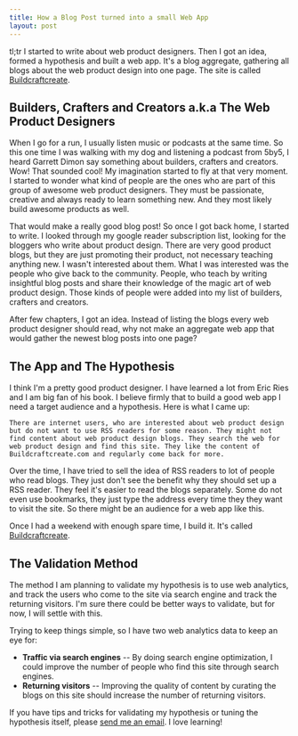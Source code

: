 ```yaml
---
title: How a Blog Post turned into a small Web App
layout: post
---
```

tl;tr I started to write about web product designers. Then I got an idea, formed a hypothesis and built a web app. It's a blog aggregate, gathering all blogs about the web product design into one page. The site is called [Buildcraftcreate](http://www.buildcraftcreate.com).

## Builders, Crafters and Creators a.k.a The Web Product Designers ##

When I go for a run, I usually listen music or podcasts at the same time. So this one time I was walking with my dog and listening a podcast from 5by5, I heard Garrett Dimon say something about builders, crafters and creators. Wow! That sounded cool! My imagination started to fly at that very moment. I started to wonder what kind of people are the ones who are part of this group of awesome web product designers. They must be passionate, creative and always ready to learn something new. And they most likely build awesome products as well.

That would make a really good blog post! So once I got back home, I started to write. I looked through my google reader subscription list, looking for the bloggers who write about product design. There are very good product blogs, but they are just promoting their product, not necessary teaching anything new. I wasn't interested about them. What I was interested was the people who give back to the community. People, who teach by writing insightful blog posts and share their knowledge of the magic art of web product design. Those kinds of people were added into my list of builders, crafters and creators. 

After few chapters, I got an idea. Instead of listing the blogs every web product designer should read, why not make an aggregate web app that would gather the newest blog posts into one page? 

## The App and The Hypothesis ##

I think I'm a pretty good product designer. I have learned a lot from Eric Ries and I am big fan of his book. I believe firmly that to build a good web app I need a target audience and a hypothesis. Here is what I came up: 
	  
	There are internet users, who are interested about web product design but do not want to use RSS readers for some reason. They might not find content about web product design blogs. They search the web for web product design and find this site. They like the content of Buildcraftcreate.com and regularly come back for more.
  
Over the time, I have tried to sell the idea of RSS readers to lot of people who read blogs. They just don't see the benefit why they should set up a RSS reader. They feel it's easier to read the blogs separately. Some do not even use bookmarks, they just type the address every time they they want to visit the site. So there might be an audience for a web app like this.

Once I had a weekend with enough spare time, I build it. It's called [Buildcraftcreate](http://www.buildcraftcreate.com).

## The Validation Method ##

The method I am planning to validate my hypothesis is to use web analytics, and track the users who come to the site via search engine and track the returning visitors. I'm sure there could be better ways to validate, but for now, I will settle with this. 

Trying to keep things simple, so I have two web analytics data to keep an eye for:

* **Traffic via search engines** -- By doing search engine optimization, I could improve the number of people who find this site through search engines. 
* **Returning visitors** -- Improving the quality of content by curating the blogs on this site should increase the number of returning visitors.

If you have tips and tricks for validating my hypothesis or tuning the hypothesis itself, please [send me an email](http://www.buildcraftcreate.com/about.html). I love learning!
